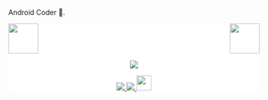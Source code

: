Android Coder 😬.
<div style="background: white ">
<!-- top left -->
<div>
    <img src="https://emojis.slackmojis.com/emojis/images/1563480763/5999/meow_party.gif" width="60" height="60"/> 
    <img src="https://emojis.slackmojis.com/emojis/images/1563480763/5999/meow_party.gif" width="60" height="60" align="right"/> 
</div>
<p align="center">
  <a href="https://github.com/390057892">
    <img src="https://github-readme-stats.wasabeef.vercel.app/api?username=390057892&show_icons=true&line_height=21&show_icons=true&theme=vue" />
  </a>
</p>

<p align="center">
  <a href="https://github.com/390057892/reader">
    <img src="https://img.shields.io/badge/🔥%20Android-Reader-brightness.svg"
  </a>  
  <a href="https://github.com/390057892">
    <img src="https://komarev.com/ghpvc/?username=390057892&color=brightgreen" />
  </a>
  <a>
    <img src="https://media.giphy.com/media/WUlplcMpOCEmTGBtBW/giphy.gif" width="30">
  </a>  
</p>
